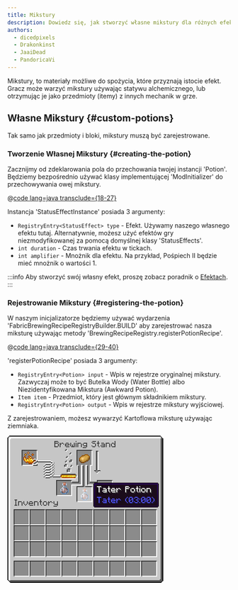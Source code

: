 ```yaml
---
title: Mikstury
description: Dowiedz się, jak stworzyć własne mikstury dla różnych efektów.
authors:
  - dicedpixels
  - Drakonkinst
  - JaaiDead
  - PandoricaVi
---
```


Mikstury, to materiały możliwe do spożycia, które przyznają istocie efekt. Gracz może warzyć mikstury używając statywu alchemicznego, lub otrzymując je jako przedmioty (itemy) z innych mechanik w grze.

## Własne Mikstury {#custom-potions}

Tak samo jak przedmioty i bloki, mikstury muszą być zarejestrowane.

### Tworzenie Własnej Mikstury {#creating-the-potion}

Zacznijmy od zdeklarowania pola do przechowania twojej instancji 'Potion'. Będziemy bezpośrednio używać klasy implementującej 'ModInitializer' do przechowywania owej mikstury.

@[code lang=java transclude={18-27}](@/reference/latest/src/main/java/com/example/docs/potion/ExampleModPotions.java)

Instancja 'StatusEffectInstance' posiada 3 argumenty:

- `RegistryEntry<StatusEffect> type` - Efekt. Używamy naszego własnego efektu tutaj. Alternatywnie, możesz użyć efektów gry niezmodyfikowanej za pomocą domyślnej klasy 'StatusEffects'.
- `int duration` - Czas trwania efektu w tickach.
- `int amplifier` - Mnożnik dla efektu. Na przykład, Pośpiech II będzie mieć mnożnik o wartości 1.

:::info
Aby stworzyć swój własny efekt, proszę zobacz poradnik o [Efektach](../entities/effects).
:::

### Rejestrowanie Mikstury {#registering-the-potion}

W naszym inicjalizatorze będziemy używać wydarzenia 'FabricBrewingRecipeRegistryBuilder.BUILD' aby zarejestrować nasza miksturę używając metody 'BrewingRecipeRegistry.registerPotionRecipe'.

@[code lang=java transclude={29-40}](@/reference/latest/src/main/java/com/example/docs/potion/ExampleModPotions.java)

'registerPotionRecipe' posiada 3 argumenty:

- `RegistryEntry<Potion> input` - Wpis w rejestrze oryginalnej mikstury. Zazwyczaj może to być Butelka Wody (Water Bottle) albo Niezidentyfikowana Mikstura (Awkward Potion).
- `Item item` - Przedmiot, który jest głównym składnikiem mikstury.
- `RegistryEntry<Potion> output` - Wpis w rejestrze mikstury wyjściowej.

Z zarejestrowaniem, możesz wywarzyć Kartoflowa miksturę używając ziemniaka.

![Efekt w Ekwipunku Gracza](/assets/develop/tater-potion.png)
